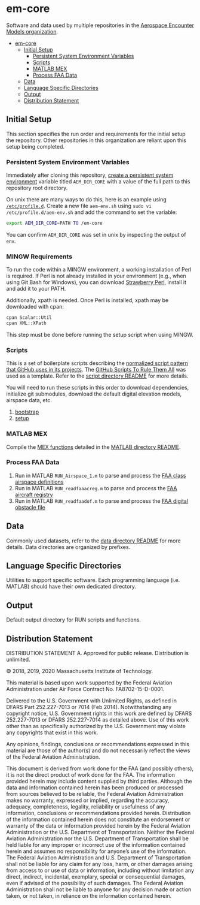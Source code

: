 # em-core

Software and data used by multiple repositories in the [Aerospace Encounter Models organization](https://github.com/Airspace-Encounter-Models).

- [em-core](#em-core)
  - [Initial Setup](#initial-setup)
    - [Persistent System Environment Variables](#persistent-system-environment-variables)
    - [Scripts](#scripts)
    - [MATLAB MEX](#matlab-mex)
    - [Process FAA Data](#process-faa-data)
  - [Data](#data)
  - [Language Specific Directories](#language-specific-directories)
  - [Output](#output)
  - [Distribution Statement](#distribution-statement)

## Initial Setup

This section specifies the run order and requirements for the initial setup the repository. Other repositories in this organization are reliant upon this setup being completed.

### Persistent System Environment Variables

Immediately after cloning this repository, [create a persistent system environment](https://superuser.com/q/284342/44051) variable titled `AEM_DIR_CORE` with a value of the full path to this repository root directory.

On unix there are many ways to do this, here is an example using [`/etc/profile.d`](https://unix.stackexchange.com/a/117473). Create a new file `aem-env.sh` using `sudo vi /etc/profile.d/aem-env.sh` and add the command to set the variable:

```bash
export AEM_DIR_CORE=PATH TO /em-core
```

You can confirm `AEM_DIR_CORE` was set in unix by inspecting the output of `env`.

### MINGW Requirements

To run the code within a MINGW environment, a working installation of Perl is required. If Perl is not already installed in your environment (e.g., when using Git Bash for Windows), you can download [Strawberry Perl](https://strawberryperl.com/), install it and add it to your PATH.

Additionally, xpath is needed. Once Perl is installed, xpath may be downloaded with cpan:

```bash
cpan Scalar::Util
cpan XML::XPath
```

This step must be done before running the setup script when using MINGW.

### Scripts

This is a set of boilerplate scripts describing the [normalized script pattern that GitHub uses in its projects](https://github.blog/2015-06-30-scripts-to-rule-them-all/). The [GitHub Scripts To Rule Them All](https://github.com/github/scripts-to-rule-them-all) was used as a template. Refer to the [script directory README](./script/README.md) for more details.

You will need to run these scripts in this order to download dependencies, initialize git submodules, download the default digital elevation models, airspace data, etc.

1. [bootstrap](./script/README.md#scriptbootstrap)
2. [setup](./script/README.md#scriptsetup)

### MATLAB MEX

Compile the [MEX functions](https://www.mathworks.com/help/matlab/call-mex-file-functions.html) detailed in the [MATLAB directory README](./matlab/README.md).

### Process FAA Data

1. Run in MATLAB `RUN_Airspace_1.m` to parse and process the [FAA class airspace definitions](./data/FAA-NASR/README.md)
2. Run in MATLAB `RUN_readfaaacreg.m` to parse and process the [FAA aircraft registry](./data/FAA-AircraftRegistry/README.md)
3. Run in MATLAB `RUN_readfaadof.m` to parse and process the [FAA digital obstacle file](./data/FAA-DOF/README.md)

## Data

Commonly used datasets, refer to the [data directory README](./data/README.md) for more details. Data directories are organized by prefixes.

## Language Specific Directories

Utilities to support specific software. Each programming language (i.e. MATLAB) should have their own dedicated directory.

## Output

Default output directory for RUN scripts and functions.

## Distribution Statement

DISTRIBUTION STATEMENT A. Approved for public release. Distribution is unlimited.

© 2018, 2019, 2020 Massachusetts Institute of Technology.

This material is based upon work supported by the Federal Aviation Administration under Air Force Contract No. FA8702-15-D-0001.

Delivered to the U.S. Government with Unlimited Rights, as defined in DFARS Part 252.227-7013 or 7014 (Feb 2014). Notwithstanding any copyright notice, U.S. Government rights in this work are defined by DFARS 252.227-7013 or DFARS 252.227-7014 as detailed above. Use of this work other than as specifically authorized by the U.S. Government may violate any copyrights that exist in this work.

Any opinions, findings, conclusions or recommendations expressed in this material are those of the author(s) and do not necessarily reflect the views of the Federal Aviation Administration.

This document is derived from work done for the FAA (and possibly others), it is not the direct product of work done for the FAA. The information provided herein may include content supplied by third parties.  Although the data and information contained herein has been produced or processed from sources believed to be reliable, the Federal Aviation Administration makes no warranty, expressed or implied, regarding the accuracy, adequacy, completeness, legality, reliability or usefulness of any information, conclusions or recommendations provided herein. Distribution of the information contained herein does not constitute an endorsement or warranty of the data or information provided herein by the Federal Aviation Administration or the U.S. Department of Transportation.  Neither the Federal Aviation Administration nor the U.S. Department of Transportation shall be held liable for any improper or incorrect use of the information contained herein and assumes no responsibility for anyone’s use of the information. The Federal Aviation Administration and U.S. Department of Transportation shall not be liable for any claim for any loss, harm, or other damages arising from access to or use of data or information, including without limitation any direct, indirect, incidental, exemplary, special or consequential damages, even if advised of the possibility of such damages. The Federal Aviation Administration shall not be liable to anyone for any decision made or action taken, or not taken, in reliance on the information contained herein.
